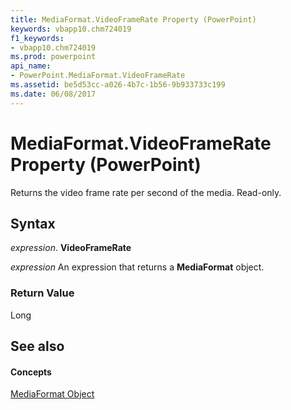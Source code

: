```yaml
---
title: MediaFormat.VideoFrameRate Property (PowerPoint)
keywords: vbapp10.chm724019
f1_keywords:
- vbapp10.chm724019
ms.prod: powerpoint
api_name:
- PowerPoint.MediaFormat.VideoFrameRate
ms.assetid: be5d53cc-a026-4b7c-1b56-9b933733c199
ms.date: 06/08/2017
---
```



# MediaFormat.VideoFrameRate Property (PowerPoint)

Returns the video frame rate per second of the media. Read-only.


## Syntax

 _expression_. **VideoFrameRate**

 _expression_ An expression that returns a **MediaFormat** object.


### Return Value

Long


## See also


#### Concepts


[MediaFormat Object](mediaformat-object-powerpoint.md)

